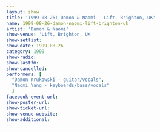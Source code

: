 ```yaml
---
layout: show
title: '1999-08-26: Damon & Naomi - Lift, Brighton, UK'
name: 1999-08-26-damon-naomi-lift-brighton-uk
artist: 'Damon & Naomi'
show-venue: 'Lift, Brighton, UK'
show-setlist: 
show-date: 1999-08-26
category: 1999
show-radio: 
show-lastfm: 
show-cancelled: 
performers: [
  "Damon Krukowski - guitar/vocals",
  "Naomi Yang - keyboards/bass/vocals"
  ]
facebook-event-url: 
show-poster-url: 
show-ticket-url: 
show-venue-website: 
show-additional: 
---
```


